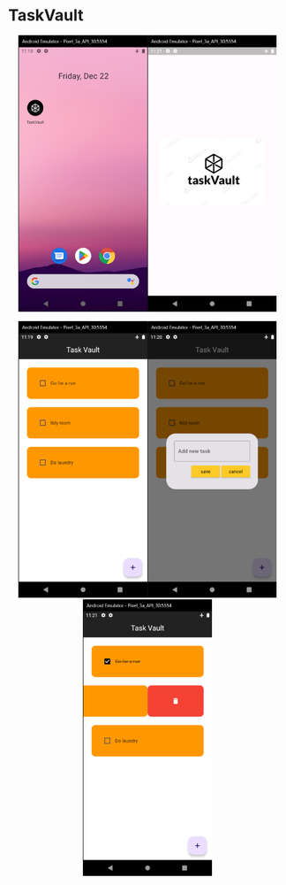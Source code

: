# TaskVault
<div style="text-align: center">
<img src= "screen_shots/Menu%20view.png" height=500><img src= "screen_shots/splash%20screen.png" height=500>

<img src= "screen_shots/App%20view.png" height=500><img src= "screen_shots/add%20new%20task.png" height=500><img src= "screen_shots/deletenote.png" height=500>
</div>



